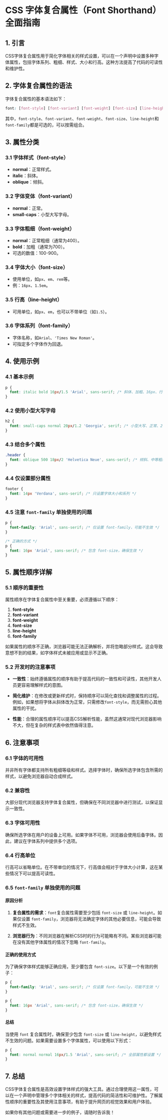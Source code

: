 # CSS 字体复合属性（Font Shorthand）全面指南

## 1. 引言
CSS字体复合属性用于简化字体相关的样式设置，可以在一个声明中设置多种字体属性，包括字体系列、粗细、样式、大小和行高。这种方法提高了代码的可读性和维护性。

## 2. 字体复合属性的语法
字体复合属性的基本语法如下：
```css
font: [font-style] [font-variant] [font-weight] [font-size] [line-height] [font-family];
```
其中，`font-style`、`font-variant`、`font-weight`、`font-size`、`line-height`和`font-family`都是可选的，可以按需组合。

## 3. 属性分类

### 3.1 字体样式（font-style）
- **normal**：正常样式。
- **italic**：斜体。
- **oblique**：倾斜。

### 3.2 字体变体（font-variant）
- **normal**：正常。
- **small-caps**：小型大写字母。

### 3.3 字体粗细（font-weight）
- **normal**：正常粗细（通常为400）。
- **bold**：加粗（通常为700）。
- 可选的数值：100-900。

### 3.4 字体大小（font-size）
- 使用单位，如`px`、`em`、`rem`等。
- 例：`16px`、`1.5em`。

### 3.5 行高（line-height）
- 可用单位，如`px`、`em`，也可以不带单位（如`1.5`）。

### 3.6 字体系列（font-family）
- 字体名称，如`Arial`、`'Times New Roman'`。
- 可指定多个字体作为回退。

## 4. 使用示例

### 4.1 基本示例
```css
p {
  font: italic bold 16px/1.5 'Arial', sans-serif; /* 斜体、加粗、16px、行高1.5、Arial字体 */
}
```

### 4.2 使用小型大写字母
```css
h2 {
  font: small-caps normal 20px/1.2 'Georgia', serif; /* 小型大写、正常、20px、行高1.2、Georgia字体 */
}
```

### 4.3 结合多个属性
```css
.header {
  font: oblique 500 18px/2 'Helvetica Neue', sans-serif; /* 倾斜、中等粗细、18px、行高2、Helvetica字体 */
}
```

### 4.4 仅设置部分属性
```css
footer {
  font: 14px 'Verdana', sans-serif; /* 只设置字体大小和系列 */
}
```

### 4.5 注意 `font-family` 单独使用的问题
```css
p {
  font-family: 'Arial', sans-serif; /* 仅设置 font-family，可能不生效 */
}

/* 正确的方式 */
p {
  font: 16px 'Arial', sans-serif; /* 包含 font-size，确保生效 */
}
```

## 5. 属性顺序详解

### 5.1 顺序的重要性
属性顺序在字体复合属性中至关重要，必须遵循以下顺序：
1. **font-style** 
2. **font-variant** 
3. **font-weight** 
4. **font-size** 
5. **line-height** 
6. **font-family** 

如果属性的顺序不正确，浏览器可能无法正确解析，并将忽略部分样式。这会导致意想不到的结果，如字体样式未被应用或显示不正确。

### 5.2 开发时的注意事项
- **一致性**：始终遵循属性的顺序有助于提高代码的一致性和可读性，其他开发人员更容易理解样式的意图。
  
- **简化维护**：在修改或更新样式时，保持顺序可以简化查找和调整属性的过程。例如，如果想将字体从斜体改为正常，只需修改`font-style`，而无需担心其他属性的干扰。

- **性能**：合理的属性顺序可以提高CSS解析性能，虽然这通常对现代浏览器影响不大，但在复杂的样式表中依然值得注意。

## 6. 注意事项

### 6.1 字体的可用性
并非所有字体都支持所有粗细等级和样式。选择字体时，确保所选字体包含所需的样式，以避免浏览器自动合成样式。

### 6.2 兼容性
大部分现代浏览器支持字体复合属性，但确保在不同浏览器中进行测试，以保证显示一致性。

### 6.3 字体可用性
确保所选字体在用户的设备上可用。如果字体不可用，浏览器会使用后备字体。因此，建议在字体系列中提供多个选项。

### 6.4 行高单位
行高可以省略单位。在不带单位的情况下，行高值会相对于字体大小计算，这在某些情况下可以提高可读性。

### 6.5 `font-family` 单独使用的问题
#### 原因分析
1. **复合属性的需求**：`font`复合属性需要至少包括 `font-size` 或 `line-height`。如果仅设置 `font-family`，浏览器将无法确定字体的其他必要信息，可能会导致样式不生效。

2. **浏览器行为**：不同浏览器在解析CSS时的行为可能略有不同。某些浏览器可能在没有其他字体属性的情况下忽略 `font-family`。

#### 正确的使用方式
为了确保字体样式能够正确应用，至少要包含 `font-size`。以下是一个有效的例子：

```css
p {
  font-family: 'Arial', sans-serif; /* 仅设置 font-family，可能不生效 */
}

p {
  font: 16px 'Arial', sans-serif; /* 包含 font-size，确保生效 */
}
```

#### 总结
当使用 `font` 复合属性时，确保至少包含 `font-size` 或 `line-height`，以避免样式不生效的问题。如果需要设置多个字体属性，可以使用以下形式：

```css
p {
  font: normal normal 16px/1.5 'Arial', sans-serif; /* 全部属性都设置 */
}
```



## 7. 总结
CSS字体复合属性是高效设置字体样式的强大工具。通过合理使用这一属性，可以在一个声明中管理多个字体相关的样式，提高代码的简洁性和可维护性。了解属性顺序的重要性及其使用注意事项，有助于提升网页的视觉效果和用户体验。

如果你有其他问题或需要进一步的例子，请随时告诉我！